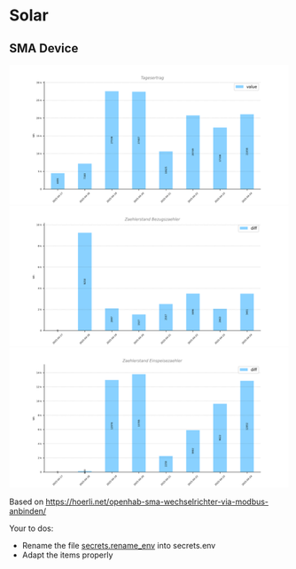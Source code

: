 # Solar

## SMA Device

![Tagesertrag](./charts/Tagesertrag.png)
![Bezug](./charts/Zaehlerstand%20Bezugszaehler.png)
![Einspeisung](./charts/Zaehlerstand%20Einspeisezaehler.png)


Based on https://hoerli.net/openhab-sma-wechselrichter-via-modbus-anbinden/

Your to dos:
- Rename the file [secrets.rename_env](./config/openhab/secrets.rename_env) into secrets.env
- Adapt the items properly
